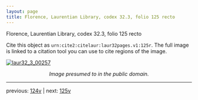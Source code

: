 ```yaml
---
layout: page
title: Florence, Laurentian Library, codex 32.3, folio 125 recto
---
```


Florence, Laurentian Library, codex 32.3, folio 125 recto

Cite this object as `urn:cite2:citelaur:laur32pages.v1:125r`.  The full image is linked to a citation tool you can use to cite regions of the image.

[![laur32_3_00257](http://www.homermultitext.org/iipsrv?IIIF=/project/homer/pyramidal/deepzoom/citelaur/laur32imgs/v1/laur32_3_00257.tif/full/800,/0/default.jpg)](http://www.homermultitext.org/ict2/?urn=urn:cite2:citelaur:laur32imgs.v1:laur32_3_00257) 

<p style="text-align: center; font-style: italic;">Image presumed to in the public domain.</p>

---

previous: [124v](../124v/) | next: [125v](../125v/)